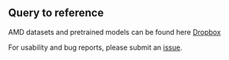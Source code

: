 ## Query to reference

AMD datasets and pretrained models can be found here [Dropbox](https://www.dropbox.com/scl/fo/xw89wao5exb2mztb5q8qt/h?rlkey=cjdcqoxgj30el19fq9wy7qbak&dl=0)

For usability and bug reports, please submit an [issue](https://github.com/theislab/HRCA-reproducibility/issues).
